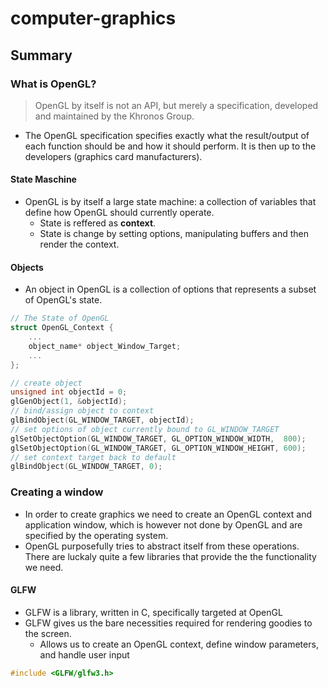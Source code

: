 # computer-graphics

## Summary

### What is OpenGL?
> OpenGL by itself is not an API, but merely a specification, developed and maintained by the Khronos Group. 
- The OpenGL specification specifies exactly what the result/output of each function should be and how it should perform. It is then up to the developers (graphics card manufacturers).

#### State Maschine
- OpenGL is by itself a large state machine: a collection of variables that define how OpenGL should currently operate.
	- State is reffered as __context__.
	- State is change by setting options, manipulating buffers and then render the context.

#### Objects
- An object in OpenGL is a collection of options that represents a subset of OpenGL's state.
```cpp
// The State of OpenGL
struct OpenGL_Context {
  	...
  	object_name* object_Window_Target;
  	...  	
};

// create object
unsigned int objectId = 0;
glGenObject(1, &objectId);
// bind/assign object to context
glBindObject(GL_WINDOW_TARGET, objectId);
// set options of object currently bound to GL_WINDOW_TARGET
glSetObjectOption(GL_WINDOW_TARGET, GL_OPTION_WINDOW_WIDTH,  800);
glSetObjectOption(GL_WINDOW_TARGET, GL_OPTION_WINDOW_HEIGHT, 600);
// set context target back to default
glBindObject(GL_WINDOW_TARGET, 0);
```

### Creating a window
- In order to create graphics we need to create an OpenGL context and application window, which is however not done by OpenGL and are specified by the operating system.
- OpenGL purposefully tries to abstract itself from these operations. There are luckaly quite a few libraries that provide the the functionality we need.

#### GLFW 
- GLFW is a library, written in C, specifically targeted at OpenGL
- GLFW gives us the bare necessities required for rendering goodies to the screen.
	- Allows us to create an OpenGL context, define window parameters, and handle user input
```cpp
#include <GLFW/glfw3.h>
```





